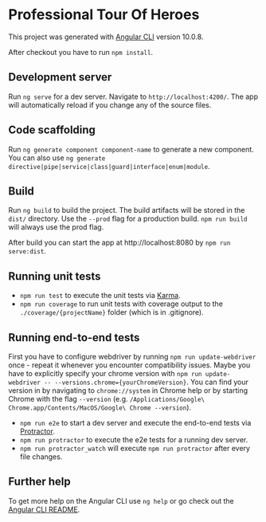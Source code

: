 # Professional Tour Of Heroes

This project was generated with [Angular CLI](https://github.com/angular/angular-cli) version 10.0.8.

After checkout you have to run `npm install`.

## Development server

Run `ng serve` for a dev server. Navigate to `http://localhost:4200/`. The app will automatically reload if you change any of the source files.

## Code scaffolding

Run `ng generate component component-name` to generate a new component. You can also use `ng generate directive|pipe|service|class|guard|interface|enum|module`.

## Build

Run `ng build` to build the project. The build artifacts will be stored in the `dist/` directory. Use the `--prod` flag for a production build. `npm run build` will always use the prod flag.

After build you can start the app at http://localhost:8080 by `npm run serve:dist`.

## Running unit tests

* `npm run test` to execute the unit tests via [Karma](https://karma-runner.github.io).
* `npm run coverage` to run unit tests with coverage output to the `./coverage/{projectName}` folder (which is in .gitignore).

## Running end-to-end tests

First you have to configure webdriver by running `npm run update-webdriver` once - repeat it whenever you encounter compatibility issues. Maybe you have to explicitly specify your chrome version with `npm run update-webdriver -- --versions.chrome={yourChromeVersion}`. You can find your version in by navigating to `chrome://system` in Chrome help or by starting Chrome with the flag `--version` (e.g. `/Applications/Google\ Chrome.app/Contents/MacOS/Google\ Chrome --version`).

- `npm run e2e` to start a dev server and execute the end-to-end tests via [Protractor](http://www.protractortest.org/).
- `npm run protractor` to execute the e2e tests for a running dev server.
- `npm run protractor_watch` will execute `npm run protractor` after every file changes.

## Further help

To get more help on the Angular CLI use `ng help` or go check out the [Angular CLI README](https://github.com/angular/angular-cli/blob/master/README.md).
